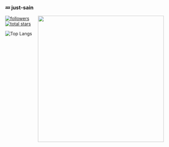 ### 💤 just-sain
<img align="right" width="400" src="assets/hug.webp">

<p align="left">
  <a href="https://github.com/just-sain?tab=followers">
    <img alt="followers" title="Follow me on Github" src="https://custom-icon-badges.demolab.com/github/followers/just-sain?color=236ad3&labelColor=1155ba&style=for-the-badge&logo=person-add&label=Follow&logoColor=white"/>
  </a>
  <a href="https://github.com/just-sain?tab=repositories&sort=stargazers">
    <img alt="total stars" title="Total stars on GitHub" src="https://custom-icon-badges.demolab.com/github/stars/just-sain?color=55960c&style=for-the-badge&labelColor=488207&logo=star"/>
  </a>
</p>

![Top Langs](https://github-readme-stats.vercel.app/api/top-langs/?username=just-sain&layout=donut&theme=tokyonight)
